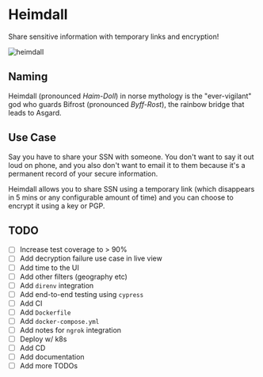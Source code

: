 # Heimdall

Share sensitive information with temporary links and encryption!

![heimdall](https://media4.giphy.com/media/xE1QISPzqbUek/giphy.gif)

## Naming

Heimdall (pronounced _Haim-Doll_) in norse mythology is the "ever-vigilant" god
who guards Bifrost (pronounced _Byff-Rost_), the rainbow bridge that leads to
Asgard.

## Use Case

Say you have to share your SSN with someone. You don't want to say it out loud
on phone, and you also don't want to email it to them because it's a permanent
record of your secure information.

Heimdall allows you to share SSN using a temporary link (which disappears in
5 mins or any configurable amount of time) and you can choose to encrypt it
using a key or PGP.

## TODO

- [ ] Increase test coverage to > 90%
- [ ] Add decryption failure use case in live view
- [ ] Add time to the UI
- [ ] Add other filters (geography etc)
- [ ] Add `direnv` integration
- [ ] Add end-to-end testing using `cypress`
- [ ] Add CI
- [ ] Add `Dockerfile`
- [ ] Add `docker-compose.yml`
- [ ] Add notes for `ngrok` integration
- [ ] Deploy w/ k8s
- [ ] Add CD
- [ ] Add documentation
- [ ] Add more TODOs
